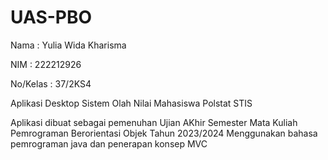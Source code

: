 # UAS-PBO

Nama         : Yulia Wida Kharisma

NIM          : 222212926

No/Kelas : 37/2KS4


Aplikasi Desktop Sistem Olah Nilai Mahasiswa Polstat STIS 


Aplikasi dibuat sebagai pemenuhan Ujian AKhir Semester Mata Kuliah Pemrograman Berorientasi Objek Tahun 2023/2024
Menggunakan bahasa pemrograman java dan penerapan konsep MVC
